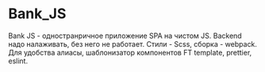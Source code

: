 # Bank_JS
Bank JS - одностранричное приложение SPA на чистом JS. Backend надо налаживать, без него не работает. 
Стили - Scss, сборка - webpack. 
Для удобства алиасы, шаблонизатор компонентов FT template, prettier, eslint.

